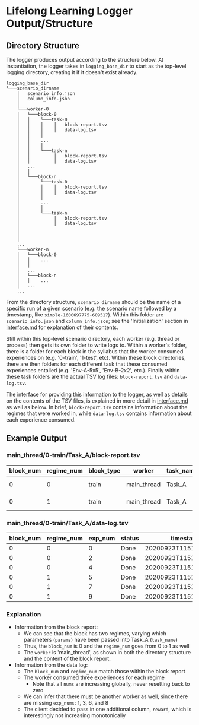 # Lifelong Learning Logger Output/Structure

## Directory Structure
The logger produces output according to the structure below. At
instantiation, the logger takes in `logging_base_dir` to start as the 
top-level logging directory, creating it if it doesn't exist already.

```
logging_base_dir
└───scenario_dirname
    │   scenario_info.json
    │   column_info.json
    │
    └───worker-0
    │   └───block-0
    │   │    └───task-0
    │   │    │    │   block-report.tsv
    │   │    │    │   data-log.tsv
    │   │    │ 
    │   │    ...
    │   │    │
    │   │    └───task-n
    │   │         │   block-report.tsv
    │   │         │   data-log.tsv
    │   ...
    │   │
    │   └───block-n
    │        └───task-0
    │        │    │   block-report.tsv
    │        │    │   data-log.tsv
    │        │ 
    │        ...
    │        │
    │        └───task-n
    │             │   block-report.tsv
    │             │   data-log.tsv
    │    
    │   
    │   
    ...   
    └───worker-n
    │   └───block-0
    │   │    ...
    │   │
    │   ...
    │   └───block-n
    │   │    ...
    │   ...
    ...
``` 


From the directory structure, `scenario_dirname` should be the name of a 
specific run of a given scenario (e.g. the scenario name followed by a
timestamp, like `simple-1600697775-609517`).
Within this folder are `scenario_info.json` and `column_info.json`; see
the 'Initialization' section in [interface.md](./interface.md) for
explanation of their contents.

Still within this top-level scenario directory, each
worker (e.g. thread or process) then gets its own folder to write logs to.
Within a worker's folder, there is a folder for each block in the syllabus
that the worker consumed experiences on (e.g. '0-train', '1-test', etc). 
Within these block directories, there are then folders for each different task
that these consumed experiences entailed (e.g. 'Env-A-5x5', 'Env-B-2x2', etc.).
Finally within these task folders are the actual TSV log files: 
`block-report.tsv` and `data-log.tsv`. 

The interface for providing this information to the logger, as well as 
details on the contents of the TSV files, is explained in
more detail in [interface.md](./interface.md) as well as below.
In brief, `block-report.tsv` contains information about the regimes that
were worked in, while `data-log.tsv` contains information about each
experience consumed.


## Example Output

### main_thread/0-train/Task_A/block-report.tsv

block_num | regime_num | block_type | worker | task_name | params
--- | --- | --- | --- | --- | ---
0 | 0 | train | main_thread | Task_A | ["-s", 5]
0 | 1 | train | main_thread | Task_A | ["-s", 10]


### main_thread/0-train/Task_A/data-log.tsv
block_num | regime_num | exp_num | status | timestamp | reward
--- | --- | --- | --- | --- | ---
0 | 0 | 0 | Done | 20200923T115137.150115 | 1 
0 | 0 | 2 | Done | 20200923T115137.150228 | 10
0 | 0 | 4 | Done | 20200923T115137.150637 | 12
0 | 1 | 5 | Done | 20200923T115137.151008 | 4 
0 | 1 | 7 | Done | 20200923T115137.151302 | 5 
0 | 1 | 9 | Done | 20200923T115137.151492 | 7

### Explanation

- Information from the block report:
    - We can see that the block has two regimes, varying which parameters
    (`params`) have been passed into Task_A (`task_name`)
    - Thus, the `block_num` is 0 and the `regime_num` goes from 0 to 1 as
    well
    - The `worker` is 'main_thread', as shown in both the directory structure
    and the content of the block report.
- Information from the data log:
    - The `block_num` and `regime_num` match those within the block report
    - The worker consumed three experiences for each regime
        - Note that all `nums` are increasing globally, never resetting
          back to zero
    - We can infer that there must be another worker as well, since 
      there are missing `exp_nums`: 1, 3, 6, and 8
    - The client decided to pass in one additional column, `reward`, which 
      is interestingly not increasing monotonically